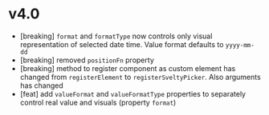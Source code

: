 v4.0
====

- [breaking] `format` and `formatType` now controls only visual representation of selected date time. Value format defaults to `yyyy-mm-dd` 
- [breaking] removed `positionFn` property
- [breaking] method to register component as custom element has changed from `registerElement` to `registerSveltyPicker`. Also arguments has changed
- [feat] add `valueFormat` and `valueFormatType` properties to separately control real value and visuals (property `format`)